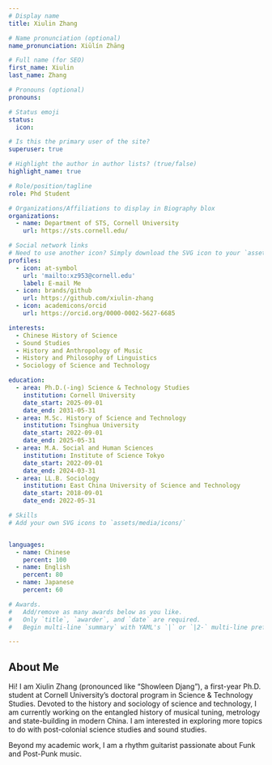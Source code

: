 ```yaml
---
# Display name
title: Xiulin Zhang

# Name pronunciation (optional)
name_pronunciation: Xiūlín Zhāng

# Full name (for SEO)
first_name: Xiulin
last_name: Zhang

# Pronouns (optional)
pronouns: 

# Status emoji
status:
  icon: 

# Is this the primary user of the site?
superuser: true

# Highlight the author in author lists? (true/false)
highlight_name: true

# Role/position/tagline
role: Phd Student

# Organizations/Affiliations to display in Biography blox
organizations:
  - name: Department of STS, Cornell University
    url: https://sts.cornell.edu/

# Social network links
# Need to use another icon? Simply download the SVG icon to your `assets/media/icons/` folder.
profiles:
  - icon: at-symbol
    url: 'mailto:xz953@cornell.edu'
    label: E-mail Me
  - icon: brands/github
    url: https://github.com/xiulin-zhang
  - icon: academicons/orcid
    url: https://orcid.org/0000-0002-5627-6685

interests:
  - Chinese History of Science
  - Sound Studies
  - History and Anthropology of Music
  - History and Philosophy of Linguistics
  - Sociology of Science and Technology

education:
  - area: Ph.D.(-ing) Science & Technology Studies
    institution: Cornell University
    date_start: 2025-09-01
    date_end: 2031-05-31
  - area: M.Sc. History of Science and Technology
    institution: Tsinghua University
    date_start: 2022-09-01
    date_end: 2025-05-31
  - area: M.A. Social and Human Sciences
    institution: Institute of Science Tokyo
    date_start: 2022-09-01
    date_end: 2024-03-31
  - area: LL.B. Sociology
    institution: East China University of Science and Technology
    date_start: 2018-09-01
    date_end: 2022-05-31

# Skills
# Add your own SVG icons to `assets/media/icons/`


languages:
  - name: Chinese
    percent: 100
  - name: English
    percent: 80
  - name: Japanese
    percent: 60

# Awards.
#   Add/remove as many awards below as you like.
#   Only `title`, `awarder`, and `date` are required.
#   Begin multi-line `summary` with YAML's `|` or `|2-` multi-line prefix and indent 2 spaces below.

---
```


## About Me

Hi! I am Xiulin Zhang (pronounced like “Showleen Djang”), a first-year Ph.D. student at Cornell University’s doctoral program in Science & Technology Studies. Devoted to the history and sociology of science and technology, I am currently working on the entangled history of musical tuning, metrology and state-building in modern China. I am interested in exploring more topics to do with post-colonial science studies and sound studies.

Beyond my academic work, I am a rhythm guitarist passionate about Funk and Post-Punk music.